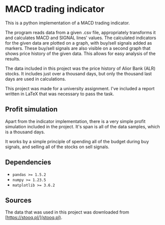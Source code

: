 # MACD trading indicator

This is a python implementation of a MACD trading indicator.

The program reads data from a given .csv file, appropriately transforms it and calculates MACD and SIGNAL lines' values.
The calculated indicators for the given data are plotted on a graph, with buy/sell signals added as markers.
These buy/sell signals are also visible on a second graph that shows price history of the given data. This allows for easy analysis of the results.

The data included in this project was the price history of Alior Bank (ALR) stocks.
It includes just over a thousand days, but only the thousand last days are used in calculations.

This project was made for a university assignment. 
I've included a report written in LaTeX that was necessary to pass the task.

## Profit simulation

Apart from the indicator implementation, there is a very simple profit simulation included in the project. 
It's span is all of the data samples, which is a thousand days.

It works by a simple principle of spending all of the budget during buy signals, and selling all of the stocks on sell signals.

## Dependencies

- `pandas >= 1.5.2`
- `numpy >= 1.23.5`
- `matplotlib >= 3.6.2`

## Sources

The data that was used in this project was downloaded from [https://stooq.pl/](stooq.pl).
